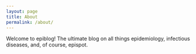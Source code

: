 ```yaml
---
layout: page
title: About
permalink: /about/
---
```


Welcome to epiblog! The ultimate blog on all things epidemiology, infectious diseases, and, of course, epispot.